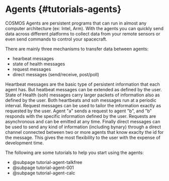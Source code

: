 # Agents {#tutorials-agents} 

COSMOS Agents are persistent programs that can run in almost any computer architecture (ex: Intel, Arm). With the agents you can quickly send data across different platforms to collect data from your remote sensors or even send commands to control your spacecraft. 

There are mainly three mechanisms to transfer data between agents:
* hearbeat messages
* state of health messages
* request messages
* direct messages (send/receive, post/poll)

Heartbeat messages are the basic type of persistent information that each agent has. But heatbeat messages can be extended as defined by the user. State of Health (soh) messages carry larger packets of information also as defined by the user. Both heartbeats and soh messages run at a periodic interval. Request messages can be used to tailor the information exactly as requested by the user. Agent "a" sends a request to agent "b", and "b" responds with the specific information defined by the user. Requests are asynchronous and can be emitted at any time. Finally direct messages can be used to send any kind of information (including bynary) through a direct channel connected between two or more agents that know exaclty the id for the message. This gives the most flexibility to the user with the expense of development time.

The following are some tutorials to help you start using the agents: 

* @subpage tutorial-agent-talkfree
* @subpage tutorial-agent-001
* @subpage tutorial-agent-calc


